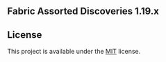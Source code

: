 ## Fabric Assorted Discoveries 1.19.x

## License

This project is available under the [MIT](https://github.com/rndmaccess/assorted-discoveries-fabric/blob/1.19.x/LICENSE) license.
